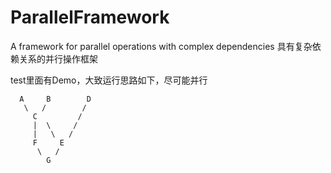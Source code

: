 # ParallelFramework
A framework for parallel operations with complex dependencies 具有复杂依赖关系的并行操作框架

test里面有Demo，大致运行思路如下，尽可能并行

      A	    B        D
	   \   /        /
         C         / 
		 |  \     /
		 |   \   /
		 F     E
		  \   /
		    G 
			

